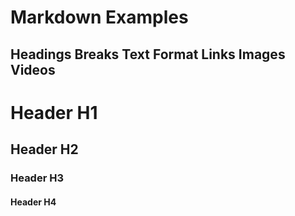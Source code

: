 # Markdown Examples
## Headings Breaks Text Format Links Images Videos

# Header H1

## Header H2

### Header H3

#### Header H4
